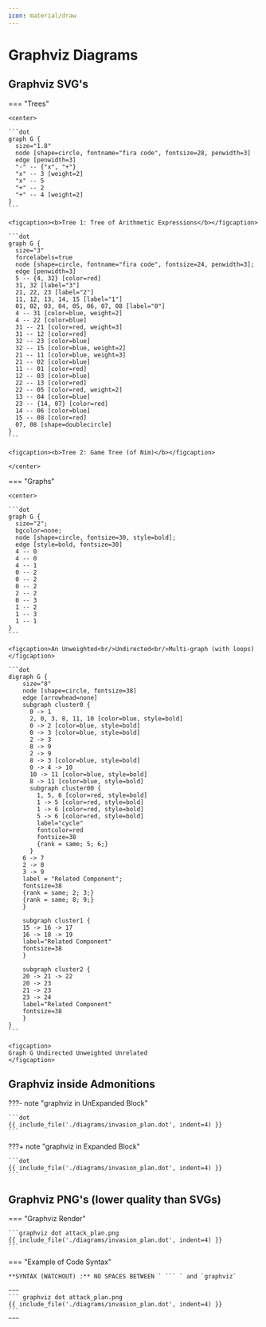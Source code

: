 ```yaml
---
icon: material/draw
---
```


# Graphviz Diagrams

## Graphviz SVG's

=== "Trees"
<!-- markdownlint-disable no-inline-html -->
    <center>
<!-- markdownlint-enable no-inline-html -->

    ```dot
    graph G {
      size="1.8"
      node [shape=circle, fontname="fira code", fontsize=28, penwidth=3]
      edge [penwidth=3]
      "-" -- {"x", "+"} 
      "x" -- 3 [weight=2]
      "x" -- 5
      "+" -- 2
      "+" -- 4 [weight=2]
    }
    ```

    <figcaption><b>Tree 1: Tree of Arithmetic Expressions</b></figcaption>

    ```dot
    graph G {
      size="3"
      forcelabels=true
      node [shape=circle, fontname="fira code", fontsize=24, penwidth=3];
      edge [penwidth=3]
      5 -- {4, 32} [color=red]
      31, 32 [label="3"]
      21, 22, 23 [label="2"]
      11, 12, 13, 14, 15 [label="1"]
      01, 02, 03, 04, 05, 06, 07, 08 [label="0"]
      4 -- 31 [color=blue, weight=2]
      4 -- 22 [color=blue]
      31 -- 21 [color=red, weight=3]
      31 -- 12 [color=red]
      32 -- 23 [color=blue]
      32 -- 15 [color=blue, weight=2]
      21 -- 11 [color=blue, weight=3]
      21 -- 02 [color=blue]
      11 -- 01 [color=red]
      12 -- 03 [color=blue]
      22 -- 13 [color=red]
      22 -- 05 [color=red, weight=2]
      13 -- 04 [color=blue]
      23 -- {14, 07} [color=red]
      14 -- 06 [color=blue]
      15 -- 08 [color=red]
      07, 08 [shape=doublecircle]
    }
    ```

    <figcaption><b>Tree 2: Game Tree (of Nim)</b></figcaption>

    </center>

=== "Graphs"

    <center>

    ```dot
    graph G {
      size="2";
      bgcolor=none;
      node [shape=circle, fontsize=30, style=bold];
      edge [style=bold, fontsize=30]
      4 -- 0
      4 -- 0
      4 -- 1
      0 -- 2
      0 -- 2
      0 -- 2
      2 -- 2
      0 -- 3
      1 -- 2
      1 -- 3
      1 -- 1
    }
    ```

    <figcaption>An Unweighted<br/>Undirected<br/>Multi-graph (with loops)</figcaption>

    ```dot
    digraph G {
        size="8"
        node [shape=circle, fontsize=38]
        edge [arrowhead=none]
        subgraph cluster0 {
          0 -> 1
          2, 0, 3, 8, 11, 10 [color=blue, style=bold]
          0 -> 2 [color=blue, style=bold]
          0 -> 3 [color=blue, style=bold]
          2 -> 3
          8 -> 9
          2 -> 9
          8 -> 3 [color=blue, style=bold]
          0 -> 4 -> 10
          10 -> 11 [color=blue, style=bold]
          8 -> 11 [color=blue, style=bold]
          subgraph cluster00 {
            1, 5, 6 [color=red, style=bold]
            1 -> 5 [color=red, style=bold]
            1 -> 6 [color=red, style=bold]
            5 -> 6 [color=red, style=bold]
            label="cycle"
            fontcolor=red
            fontsize=38
            {rank = same; 5; 6;}
          }
        6 -> 7
        2 -> 8
        3 -> 9
        label = "Related Component";
        fontsize=38
        {rank = same; 2; 3;}
        {rank = same; 8; 9;}
        }

        subgraph cluster1 {
        15 -> 16 -> 17
        16 -> 18 -> 19
        label="Related Component"
        fontsize=38
        }

        subgraph cluster2 {
        20 -> 21 -> 22
        20 -> 23
        21 -> 23
        23 -> 24
        label="Related Component"
        fontsize=38
        }
    }
    ```

    <figcaption>
    Graph G Undirected Unweighted Unrelated  
    </figcaption>

## Graphviz inside Admonitions

???- note "graphviz in UnExpanded Block"

    ```dot
    {{ include_file('./diagrams/invasion_plan.dot', indent=4) }}
    ```

???+ note "graphviz in Expanded Block"

    ```dot
    {{ include_file('./diagrams/invasion_plan.dot', indent=4) }}
    ```

## Graphviz PNG's (lower quality than SVGs)

=== "Graphviz Render"

    ```graphviz dot attack_plan.png
    {{ include_file('./diagrams/invasion_plan.dot', indent=4) }}
    ```

=== "Example of Code Syntax"

    **SYNTAX (WATCHOUT) :** NO SPACES BETWEEN ` ``` ` and `graphviz`

    ~~~
    ``` graphviz dot attack_plan.png
    {{ include_file('./diagrams/invasion_plan.dot', indent=4) }}
    ```
    ~~~
